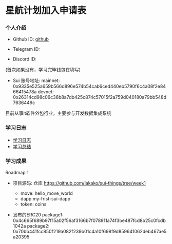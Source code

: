 # 星航计划加入申请表

### 个人介绍

* Github ID: [github](https://github.com/lakako)

* Telegram ID: 

* Discord ID: 

(首次如果没有，学习完毕钱包在填写)
* Sui 账号地址: 
  mainnet: 0x9335e525a659b566d896e574b54cab6ced440eb5790f6c4a08f2e8466415478a
  devnet: 0x26314cd98c06c36b8a7db425c874c57015f2a759d040180a79bb548d7636449c

目前从事it软件外包行业，主要参与开发数据集成系统

### 学习日志

- [学习日志](journal.md)
- [学习总结](summary.md)

### 学习成果

Roadmap  1  
- 项目源码: 仓库 https://github.com/lakako/sui-things/tree/week1 
  - move: hello_move_world
  - dapp:my-frist-sui-dapp
  - token: coins

- 发布的ERC20
package1: 0x4c665f689b97f15a02f56af3166b7f078911a74f3be487fcd8b25c0fcdb1042a
package2: 0x70bb441fcc850f219a082f239b01c4a10f698f9d859641062deb467ae5a20395